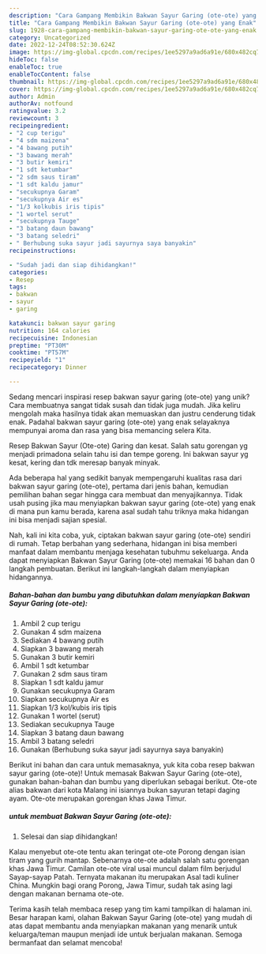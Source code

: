 ```yaml
---
description: "Cara Gampang Membikin Bakwan Sayur Garing (ote-ote) yang Enak"
title: "Cara Gampang Membikin Bakwan Sayur Garing (ote-ote) yang Enak"
slug: 1928-cara-gampang-membikin-bakwan-sayur-garing-ote-ote-yang-enak
category: Uncategorized
date: 2022-12-24T08:52:30.624Z
image: https://img-global.cpcdn.com/recipes/1ee5297a9ad6a91e/680x482cq70/bakwan-sayur-garing-ote-ote-foto-resep-utama.jpg
hideToc: false
enableToc: true
enableTocContent: false
thumbnail: https://img-global.cpcdn.com/recipes/1ee5297a9ad6a91e/680x482cq70/bakwan-sayur-garing-ote-ote-foto-resep-utama.jpg
cover: https://img-global.cpcdn.com/recipes/1ee5297a9ad6a91e/680x482cq70/bakwan-sayur-garing-ote-ote-foto-resep-utama.jpg
author: Admin
authorAv: notfound
ratingvalue: 3.2
reviewcount: 3
recipeingredient:
- "2 cup terigu"
- "4 sdm maizena"
- "4 bawang putih"
- "3 bawang merah"
- "3 butir kemiri"
- "1 sdt ketumbar"
- "2 sdm saus tiram"
- "1 sdt kaldu jamur"
- "secukupnya Garam"
- "secukupnya Air es"
- "1/3 kolkubis iris tipis"
- "1 wortel serut"
- "secukupnya Tauge"
- "3 batang daun bawang"
- "3 batang seledri"
- " Berhubung suka sayur jadi sayurnya saya banyakin"
recipeinstructions:

- "Sudah jadi dan siap dihidangkan!"
categories:
- Resep
tags:
- bakwan
- sayur
- garing

katakunci: bakwan sayur garing 
nutrition: 164 calories
recipecuisine: Indonesian
preptime: "PT30M"
cooktime: "PT57M"
recipeyield: "1"
recipecategory: Dinner

---
```





Sedang mencari inspirasi resep bakwan sayur garing (ote-ote) yang unik? Cara membuatnya sangat tidak susah dan tidak juga mudah. Jika keliru mengolah maka hasilnya tidak akan memuaskan dan justru cenderung tidak enak. Padahal bakwan sayur garing (ote-ote) yang enak selayaknya mempunyai aroma dan rasa yang bisa memancing selera Kita.





Resep Bakwan Sayur (Ote-ote) Garing dan kesat. Salah satu gorengan yg menjadi primadona selain tahu isi dan tempe goreng. Ini bakwan sayur yg kesat, kering dan tdk meresap banyak minyak.

Ada beberapa hal yang sedikit banyak mempengaruhi kualitas rasa dari bakwan sayur garing (ote-ote), pertama dari jenis bahan, kemudian pemilihan bahan segar hingga cara membuat dan menyajikannya. Tidak usah pusing jika mau menyiapkan bakwan sayur garing (ote-ote) yang enak di mana pun kamu berada, karena asal sudah tahu triknya maka hidangan ini bisa menjadi sajian spesial.






Nah, kali ini kita coba, yuk, ciptakan bakwan sayur garing (ote-ote) sendiri di rumah. Tetap berbahan yang sederhana, hidangan ini bisa memberi manfaat dalam membantu menjaga kesehatan tubuhmu sekeluarga. Anda dapat menyiapkan Bakwan Sayur Garing (ote-ote) memakai 16 bahan dan 0 langkah pembuatan. Berikut ini langkah-langkah dalam menyiapkan hidangannya.

<!--inarticleads1-->

##### Bahan-bahan dan bumbu yang dibutuhkan dalam menyiapkan Bakwan Sayur Garing (ote-ote):

1. Ambil 2 cup terigu
1. Gunakan 4 sdm maizena
1. Sediakan 4 bawang putih
1. Siapkan 3 bawang merah
1. Gunakan 3 butir kemiri
1. Ambil 1 sdt ketumbar
1. Gunakan 2 sdm saus tiram
1. Siapkan 1 sdt kaldu jamur
1. Gunakan secukupnya Garam
1. Siapkan secukupnya Air es
1. Siapkan 1/3 kol/kubis iris tipis
1. Gunakan 1 wortel (serut)
1. Sediakan secukupnya Tauge
1. Siapkan 3 batang daun bawang
1. Ambil 3 batang seledri
1. Gunakan  (Berhubung suka sayur jadi sayurnya saya banyakin)


Berikut ini bahan dan cara untuk memasaknya, yuk kita coba resep bakwan sayur garing (ote-ote)! Untuk memasak Bakwan Sayur Garing (ote-ote), gunakan bahan-bahan dan bumbu yang diperlukan sebagai berikut. Ote-ote alias bakwan dari kota Malang ini isiannya bukan sayuran tetapi daging ayam. Ote-ote merupakan gorengan khas Jawa Timur. 

<!--inarticleads2-->

#####  untuk membuat Bakwan Sayur Garing (ote-ote):


1. Selesai dan siap dihidangkan!

Kalau menyebut ote-ote tentu akan teringat ote-ote Porong dengan isian tiram yang gurih mantap. Sebenarnya ote-ote adalah salah satu gorengan khas Jawa Timur. Camilan ote-ote viral usai muncul dalam film berjudul Sayap-sayap Patah. Ternyata makanan itu merupakan Asal tadi kuliner China. Mungkin bagi orang Porong, Jawa Timur, sudah tak asing lagi dengan makanan bernama ote-ote. 

Terima kasih telah membaca resep yang tim kami tampilkan di halaman ini. Besar harapan kami, olahan Bakwan Sayur Garing (ote-ote) yang mudah di atas dapat membantu anda menyiapkan makanan yang menarik untuk keluarga/teman maupun menjadi ide untuk berjualan makanan. Semoga bermanfaat dan selamat mencoba!
